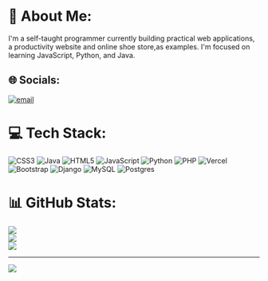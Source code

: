 # 💫 About Me:
I'm a self-taught programmer currently building practical web applications, a productivity website and online shoe store,as examples. I'm focused on learning JavaScript, Python, and Java.<br/>


## 🌐 Socials:
[![email](https://img.shields.io/badge/Email-D14836?logo=gmail&logoColor=white)](mailto:generaljosh5311@gmail.com) 

# 💻 Tech Stack:
![CSS3](https://img.shields.io/badge/css3-%231572B6.svg?style=for-the-badge&logo=css3&logoColor=white) ![Java](https://img.shields.io/badge/java-%23ED8B00.svg?style=for-the-badge&logo=openjdk&logoColor=white) ![HTML5](https://img.shields.io/badge/html5-%23E34F26.svg?style=for-the-badge&logo=html5&logoColor=white) ![JavaScript](https://img.shields.io/badge/javascript-%23323330.svg?style=for-the-badge&logo=javascript&logoColor=%23F7DF1E) ![Python](https://img.shields.io/badge/python-3670A0?style=for-the-badge&logo=python&logoColor=ffdd54) ![PHP](https://img.shields.io/badge/php-%23777BB4.svg?style=for-the-badge&logo=php&logoColor=white) ![Vercel](https://img.shields.io/badge/vercel-%23000000.svg?style=for-the-badge&logo=vercel&logoColor=white) ![Bootstrap](https://img.shields.io/badge/bootstrap-%238511FA.svg?style=for-the-badge&logo=bootstrap&logoColor=white) ![Django](https://img.shields.io/badge/django-%23092E20.svg?style=for-the-badge&logo=django&logoColor=white) ![MySQL](https://img.shields.io/badge/mysql-4479A1.svg?style=for-the-badge&logo=mysql&logoColor=white) ![Postgres](https://img.shields.io/badge/postgres-%23316192.svg?style=for-the-badge&logo=postgresql&logoColor=white) 
# 📊 GitHub Stats:
![](https://github-readme-stats.vercel.app/api?username=CodeWithJoshua18&theme=dark&hide_border=false&include_all_commits=true&count_private=true)<br/>
![](https://nirzak-streak-stats.vercel.app/?user=CodeWithJoshua18&theme=dark&hide_border=false)<br/>
![](https://github-readme-stats.vercel.app/api/top-langs/?username=CodeWithJoshua18&theme=dark&hide_border=false&include_all_commits=true&count_private=true&layout=compact)

---
[![](https://visitcount.itsvg.in/api?id=CodeWithJoshua18&icon=0&color=0)](https://visitcount.itsvg.in)

<!-- Proudly created with GPRM ( https://gprm.itsvg.in ) -->

